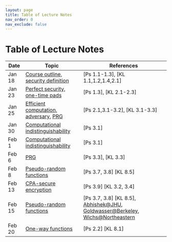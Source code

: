```yaml
---
layout: page
title: Table of Lecture Notes
nav_order: 0
nav_exclude: false
---
```


Table of Lecture Notes
========

| Date      | Topic                                     | References  |
| --------- | ----------------------------------------- | ----------- |
| Jan 18    | [Course outline, security definition](1-intro.md)  | [Ps 1.1-1.3], [KL 1.1,1.2,1.4,2.1] |
| Jan 23    | [Perfect security, one-time pads](1-intro.md)    | [Ps 1.3], [KL 2.1-2.3] |
| Jan 25    | [Efficient computation, adversary](2-owf.md#efficient-computation-and-efficient-adversaries), [PRG](3-prg#pseudo-random-generator)    | [Ps 2.1,3.1-3.2], [KL 3.1-3.3] |
| Jan 30    | [Computational indistinguishability](3-prg.md)    | [Ps 3.1] |
| Feb 1     | [Computational indistinguishability](3-prg.md)    | [Ps 3.1] |
| Feb 6     | [PRG](3-prg#pseudo-random-generator)    | [Ps 3.3], [KL 3.3] |
| Feb 8     | [Pseudo-random functions](3-prg.md#pseudo-random-functions)    | [Ps 3.7, 3.8] [KL 8.5] |
| Feb 13    | [CPA-secure encryption](3-prg.md#secure-encryption-scheme)    | [Ps 3.9] [KL 3.2, 3.4] |
| Feb 15    | [Pseudo-random functions](3-prg.md#pseudo-random-functions)    | [Ps 3.7, 3.8] [KL 8.5], [Abhishek@JHU](https://www.cs.jhu.edu/~abhishek/classes/CS600-642-442-Fall2018/L05.pdf), [Goldwasser@Berkeley](https://inst.eecs.berkeley.edu/~cs276/fa20/slides/lec5.pdf), [Wichs@Northeastern](https://www.khoury.northeastern.edu/home/wichs/class/crypto-fall15/lecture9.pdf) |
| Feb 20    | [One-way functions](2-owf.md#definition-of-one-way-functions)    | [Ps 2.2] [KL 8.1] |

<!-- 
| Sep 4     | [Factoring, reduction](2-owf.md#primes-and-factoring)    | [Ps 2.3-2.4], [KL 9.2.3] |
| Sep 6     | [From weak to strong OWF](2-owf.md#from-weak-owf-to-strong-owf)    | [Ps 2.4], [Wichs@NEU](https://www.ccs.neu.edu/home/wichs/class/crypto-fall17/lecture10.pdf), [Goldwasser@Berkeley](https://inst.eecs.berkeley.edu/~cs276/fa20/slides/lec7.pdf), [LTW05](https://lucatrevisan.github.io/pubs/LTW05.pdf) |
| Sep 11    | [Primality testing](2-owf.md#primality-testing)    | [KL 9.2.2] |
| Sep 13    | [Finish Miller-Rabin, universal OWF](2-owf.md#a-universal-owf)    | [Ps 2.13], [Wichs@NEU](https://www.ccs.neu.edu/home/wichs/class/crypto-fall17/lecture10.pdf) |
| Oct 4     | [Construct PRG, hard-core lemma](3-prg.md#hard-core-bits-from-any-owf)    | [Ps 3.4] [KL 8.1.3,8.2,8.3] |
| Oct 9     | [Hard-core lemma](3-prg.md#hard-core-bits-from-any-owf)    | [Ps 3.4] [KL 8.3.3] [Bellare@UCSD](https://cseweb.ucsd.edu/~mihir/papers/gl.pdf) |
| Oct 11    | [Recitation, pairwise independent hash, entropy](3-1-prg-const.md)    | [V, Pseudorandomness] [Barak@Princeton](https://www.cs.princeton.edu/courses/archive/spr08/cos598D/scribe3.pdf) |
| Oct 16    | [Weak pseudo-entropy generator](3-1-prg-const.md#weak-pseudo-entropy-generator-peg)    | [Barak@Princeton](https://www.cs.princeton.edu/courses/archive/spr08/cos598D/scribe3.pdf) |
| Oct 18    | [Pseudo-entropy generator](3-1-prg-const.md#peg-from-weak-peg)    | [Barak@Princeton] |
| Oct 23    | [From PEG to PRG](3-1-prg-const.md#prg-from-peg)    | [Barak@Princeton] |
| Oct 25    | [Message Authentication](4-auth.md)    | [Ps 5.1, 5.2] [KL 4.1-4.3] |
| Oct 30    | [Digital Signatures](4-auth.md#digital-signature-schemes)    | [Ps 5.3] [KL 13.1, 13.2, 13.6, 14.4], [Lamport'79](https://lamport.azurewebsites.net/pubs/dig-sig.pdf), [Goldwasser@Berkeley](https://inst.eecs.berkeley.edu/~cs276/fa20/slides/lec12.pdf) |
| Nov 1     | [Collision-resistant hash, discrete log](4-auth.md#collision-resistant-hash-functions)    | [Ps 5.5] [KL 9.3] |
| Nov 6     | [Zero-knowledge proofs, commitments](5-zkp.md)    | [Ps 4.1-4.6] |
| Nov 8     | [ZKP for graph 3-coloring](5-zkp.md#graph-3-coloring)    | [Ps 4.7-4.9] |
| Nov 13    | [Learning with errors, homomorphic encryption](6-enc.md)    | [KL 14.3] |
| Nov 15    | [Public-key encryption, multiplicative HE](6-enc.md#public-key-encryption-from-additive-homomorphic-encryption)    | [Rothblum, TCC 2011](https://www.iacr.org/archive/tcc2011/65970216/65970216.pdf), [BV, FOCS 2011](https://eprint.iacr.org/2011/344.pdf) [BGV, ITCS 2012](https://people.csail.mit.edu/vinodv/6892-Fall2013/BGV.pdf) |
| Nov 20    | [Bootstrapping FHE, PIR](6-enc.md#fully-homomorphic-using-bootstrapping)    | [Gentry, STOC 2009](https://dl.acm.org/doi/10.1145/1536414.1536440), [LMW, STOC 2023](https://weikailin.github.io/cs6222-fa23/6-enc/eprint.iacr.org/2022/1703.pdf) |
| Nov 27    | [Shamir secret sharing](7-mpc.md#secret-sharing)    | [Ps 6.1], [Arora@Princeton](https://www.cs.princeton.edu/courses/archive/fall16/cos521/Lectures/lec21.pdf) |
| Nov 29    | [Yao's garbling, oblivious transfer](7-mpc.md#secret-sharing)    | [Ps 6.2], [Barak@Princeton](https://www.cs.princeton.edu/courses/archive/fall07/cos433/lec19.pdf) |
| Dec 4     | Project presentations    |  |
 -->